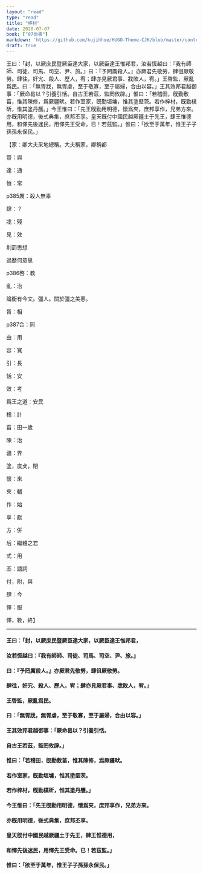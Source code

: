 ```yaml
---
layout: "read"
type: "read"
title: "梓材"
date: 2020-07-07
book: ["07尙書"]
markdown: 'https://github.com/kujihhoe/HUGO-Theme-CJK/blob/master/content/read/07-尙書/039-梓材.md'
draft: true
---
```


王曰：「封，以厥庶民暨厥臣達大家，以厥臣達王惟邦君，汝若恆越曰：『我有師師、司徒、司馬、司空、尹、旅。』曰：『予罔厲殺人。』亦厥君先敬勞，肆徂厥敬勞。肆往，奸宄、殺人、歷人，宥；肆亦見厥君事、戕敗人，宥。」王啓監，厥亂爲民。曰：「無胥戕，無胥虐，至于敬寡，至于屬婦，合由以容。」王其效邦君越御事：「厥命曷以？引養引恬。自古王若茲，監罔攸辟。」惟曰：「若稽田，旣勤敷菑，惟其陳修，爲厥疆畎。若作室家，旣勤垣墉，惟其塗塈茨。若作梓材，旣勤樸斫，惟其塗丹雘。」今王惟曰：「先王旣勤用明德，懷爲夾，庶邦享作，兄弟方來。亦旣用明德，後式典集，庶邦丕享。皇天旣付中國民越厥疆土于先王，肆王惟德用，和懌先後迷民，用懌先王受命。已！若茲監。」惟曰：「欲至于萬年，惟王子子孫孫永保民。」

【家：卿大夫采地總稱。大夫稱家，卿稱都

暨：與

達：通

恒：常

p385厲：殺人無辜

肆：？

戕：殘

見：效

㓝罰思想

過歷何意思

p386啓：教

亂：治

論衡有今文。彊人。關於彊之美𢛳。

胥：相

p387合：同

由：用

容：寬

引：長

恬：安

效：考

爲王之道：安民

稽：計

菑：田一歲

陳：治

疆：界

塗，度攴，閉

懷：來

夾：輔

作：始

享：獻

方：併

后：繼體之君

式：用

丕：語詞

付，附，與

肆：今

懌：服

懌，斁，終】

-----

#### 王曰：「封，以厥庶民暨厥臣達大家，以厥臣達王惟邦君，

#### 汝若恆越曰：『我有師師、司徒、司馬、司空、尹、旅。』

#### 曰：『予罔厲殺人。』亦厥君先敬勞，肆徂厥敬勞。

#### 肆往，奸宄、殺人、歷人，宥；肆亦見厥君事、戕敗人，宥。」

#### 王啓監，厥亂爲民。

#### 曰：「無胥戕，無胥虐，至于敬寡，至于屬婦，合由以容。」

#### 王其效邦君越御事：「厥命曷以？引養引恬。

#### 自古王若茲，監罔攸辟。」

#### 惟曰：「若稽田，旣勤敷菑，惟其陳修，爲厥疆畎。

#### 若作室家，旣勤垣墉，惟其塗塈茨。

#### 若作梓材，旣勤樸斫，惟其塗丹雘。」

#### 今王惟曰：「先王旣勤用明德，懷爲夾，庶邦享作，兄弟方來。

#### 亦旣用明德，後式典集，庶邦丕享。

#### 皇天旣付中國民越厥疆土于先王，肆王惟德用，

#### 和懌先後迷民，用懌先王受命。已！若茲監。」

#### 惟曰：「欲至于萬年，惟王子子孫孫永保民。」
